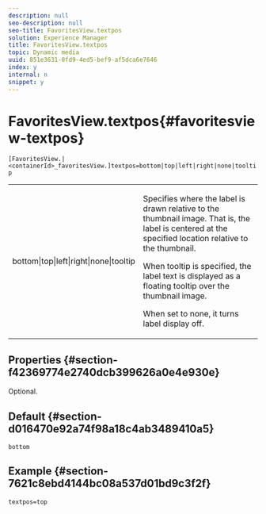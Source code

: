 ```yaml
---
description: null
seo-description: null
seo-title: FavoritesView.textpos
solution: Experience Manager
title: FavoritesView.textpos
topic: Dynamic media
uuid: 851e3631-0fd9-4ed5-bef9-af5dca6e7646
index: y
internal: n
snippet: y
---
```


# FavoritesView.textpos{#favoritesview-textpos}

`[FavoritesView.|<containerId>_favoritesView.]textpos=bottom|top|left|right|none|tooltip`

<table id="table_2B109D2F91E64B5382B31921C3780FA5"> 
 <tbody> 
  <tr> 
   <td colname="col1"> <p><span class="codeph"> bottom|top|left|right|none|tooltip</span> </p> </td> 
   <td colname="col2"> <p> Specifies where the label is drawn relative to the thumbnail image. That is, the label is centered at the specified location relative to the thumbnail. </p> <p>When <span class="codeph"> tooltip</span> is specified, the label text is displayed as a floating tooltip over the thumbnail image. </p> <p>When set to <span class="codeph"> none</span>, it turns label display off. </p> </td> 
  </tr> 
 </tbody> 
</table>

## Properties {#section-f42369774e2740dcb399626a0e4e930e}

Optional.

## Default {#section-d016470e92a74f98a18c4ab3489410a5}

`bottom`

## Example {#section-7621c8ebd4144bc08a537d01bd9c3f2f}

`textpos=top` 
